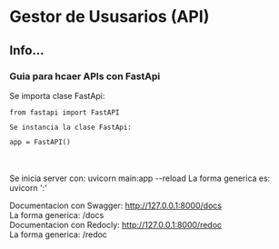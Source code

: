 <h1>Gestor de Ususarios (API)</h1>
<h2>Info...</h2>


<h3>Guia para hcaer APIs con FastApi</h3>
<p>Se importa clase FastApi:</p><code>from fastapi import FastAPI<p>Se instancia la clase FastApi:</p>app = FastAPI()</code>
  
<p><br><br>
Se inicia server con: uvicorn main:app --reload
La forma generica es: uvicorn '<nombreDelArchivoPython>:<nombreDeLaInstanciaFastApi>' <br>

Documentacion con Swagger: http://127.0.0.1:8000/docs  <br>La forma generica: <url>/docs<br>
Documentacion con Redocly: http://127.0.0.1:8000/redoc  <br>La forma generica: <url>/redoc<br>
</p>
